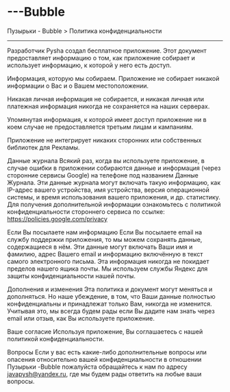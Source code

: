 # ---Bubble
Пузырьки - Bubble > Политика конфиденциальности
________________________________________
Разработчик Pysha создал бесплатное приложение. 
Этот документ предоставляет информацию о том, как приложение собирает и использует информацию, к которой у него есть доступ.

Информация, которую мы собираем.
Приложение не собирает никакой информации о Вас и о Вашем местоположении.

Никакая личная информация не собирается, и никакая личная или платежная информация никогда не сохраняется на наших серверах.

Упомянутая информация, к которой имеет доступ приложение ни в коем случае не предоставляется третьим лицам и кампаниям.

Приложение не интегрирует никаких сторонних или собственных библиотек для Рекламы. 

Данные журнала
Всякий раз, когда вы используете приложение, в случае ошибки в приложении собираются данные и информация (через сторонние сервисы Google) на телефоне под названием Данные Журнала. Эти данные журнала могут включать такую информацию, как IP-адрес вашего устройства, имя устройства, версия операционной системы, и время использования вашего приложения, и др. статистику. 
Для получения дополнительной информации ознакомьтесь с политикой конфиденциальности стороннего сервиса по ссылке: https://policies.google.com/privacy

Если Вы посылаете нам информацию
Если Вы посылаете email на службу поддержки приложения, то мы можем сохранять данные, содержащиеся в нём. Эти данные могут включать Ваши имя и фамилию, адрес Вашего email и информацию включённую в текст самого электронного письма. Эта информация никогда не покидает пределов нашего ящика почты. Мы используем службы Яндекс для защиты конфиденциальности нашей почты.

Дополнения и изменения
Эта политика и документ могут меняться и дополняться. Но наше убеждение, в том, что Ваши данные полностью конфиденциальны и принадлежат только Вам, никогда не изменится. Учитывая это, мы всегда будем рады если Вы дадите нам знать через email или отзыв, как Вы используете приложение.

Ваше согласие
Используя приложение, Вы соглашаетесь с нашей политикой конфиденциальности.

Вопросы
Если у вас есть какие-либо дополнительные вопросы или опасения относительно вашей конфиденциальности в отношении Пузырьки -Bubble пожалуйста обращайтесь к нам по адресу  javapysh@yandex.ru, где мы будем рады ответить на любые ваши вопросы.

